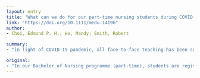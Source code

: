 ```yaml
---
layout: entry
title: "What can we do for our part-time nursing students during COVID-19 pandemic?"
link: "https://doi.org/10.1111/medu.14196"
author:
- Choi, Edmond P. H.; Ho, Mandy; Smith, Robert

summary:
- "in light of COVID-19 pandemic, all face-to-face teaching has been suspended since early February. The course is offered to final year students who are simultaneously working on front line. It was thought imperative that students graduate on-time and that the online learning activities be flexible. We needed to address these challenges and to address the challenges of online teaching. Our Bachelor of Nursing programme (part-time) has moved entirely to online learning. Students are registered nurses working within various clinical and primary care settings. All face to face teaching suspended since February, all teaching has moved completely to online teaching is suspended. all face to-face."

original:
- "In our Bachelor of Nursing programme (part-time), students are registered nurses working within various clinical and primary care settings. In light of the COVID-19 pandemic, all face-to-face teaching has been suspended since early February and our epidemiology course has moved entirely to online teaching. We needed to address the following challenges: The course is offered to final year students who are simultaneously working on front line. It was thought imperative, therefore, that students graduate on-time and that the the online learning activities be flexible."
---
```


